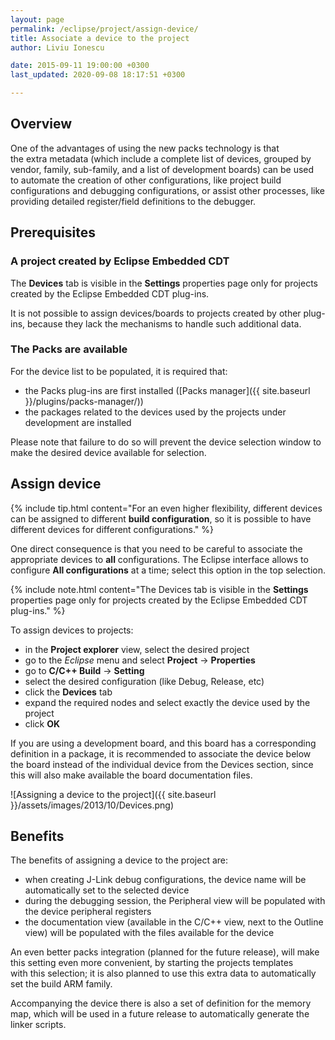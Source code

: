 ```yaml
---
layout: page
permalink: /eclipse/project/assign-device/
title: Associate a device to the project
author: Liviu Ionescu

date: 2015-09-11 19:00:00 +0300
last_updated: 2020-09-08 18:17:51 +0300

---
```


## Overview

One of the advantages of using the new packs technology is that
the extra metadata (which include a complete list of devices,
grouped by vendor, family, sub-family, and a list of development
boards) can be used to automate the creation of other configurations,
like project build configurations and debugging configurations, or
assist other processes, like providing detailed register/field
definitions to the debugger.

## Prerequisites

### A project created by Eclipse Embedded CDT

The **Devices** tab is visible in the **Settings** properties page
only for projects created by the Eclipse Embedded CDT plug-ins.

It is not possible to assign devices/boards to projects created by
other plug-ins, because they lack the mechanisms to handle such
additional data.

### The Packs are available

For the device list to be populated, it is required that:

- the Packs plug-ins are first installed
([Packs manager]({{ site.baseurl }}/plugins/packs-manager/))
- the packages related to the devices used by the projects
under development are installed

Please note that failure to do so will prevent the device selection
window to make the desired device available for selection.

## Assign device

{% include tip.html content="For an even higher flexibility,
different devices
can be assigned to different **build configuration**, so it is
possible to have different devices for different configurations." %}

One direct consequence is that you need to be careful to associate
the appropriate devices to **all** configurations. The Eclipse
interface allows to configure **All configurations** at a time;
select this option in the top selection.

{% include note.html content="The Devices tab is visible in the
**Settings**
properties page only for projects created by the Eclipse Embedded CDT
plug-ins." %}

To assign devices to projects:

- in the **Project explorer** view, select the desired project
- go to the _Eclipse_ menu and select **Project** → **Properties**
- go to **C/C++ Build** → **Setting**
- select the desired configuration (like Debug, Release, etc)
- click the **Devices** tab
- expand the required nodes and select exactly the device used by the project
- click **OK**

If you are using a development board, and this board has a corresponding
definition in a package, it is recommended to associate the device below
the board instead of the individual device from the Devices section,
since this will also make available the board documentation files.

![Assigning a device to the project]({{ site.baseurl }}/assets/images/2013/10/Devices.png)

## Benefits

The benefits of assigning a device to the project are:

- when creating J-Link debug configurations, the device name will
be automatically set to the selected device
- during the debugging session, the Peripheral view will be populated
with the device peripheral registers
- the documentation view (available in the C/C++ view, next to the
Outline view) will be populated with the files available for the device

An even better packs integration (planned for the future release), will
make this setting even more convenient, by starting the projects templates
with this selection; it is also planned to use this extra data to
automatically set the build ARM family.

Accompanying the device there is also a set of definition for the
memory map, which will be used in a future release to automatically
generate the linker scripts.
